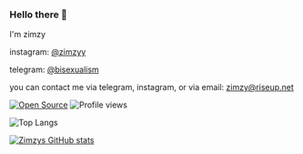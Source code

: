 ### Hello there 👋

I'm zimzy

instagram: [@zimzyy](https://instagram.com/zimzyy)

telegram: [@bisexualism](https://t.me/bisexualism)

you can contact me via telegram, instagram, or via email: zimzy@riseup.net

[![Open Source](https://badges.frapsoft.com/os/v1/open-source.svg?v=103)](https://opensource.org/)
![Profile views](https://gpvc.arturio.dev/sluggish)

![Top Langs](https://github-readme-stats.vercel.app/api/top-langs/?username=sluggish&theme=tokyonight)

[![Zimzys GitHub stats](https://github-readme-stats.vercel.app/api?username=sluggish&theme=github_dark&show_icons=true)](https://github.com/sluggish)
